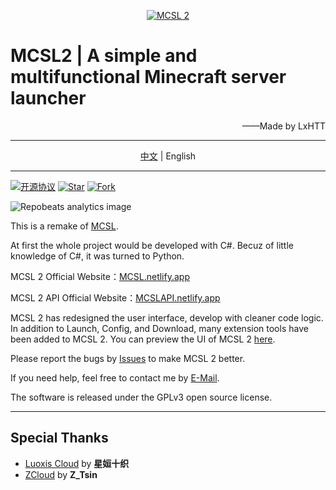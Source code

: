 <p align="center">
<a href="https://mcsl.netlify.app" target="_blank"><img alt="MCSL 2" src="https://www.helloimg.com/images/2023/01/28/oRgCMu.png"/></a>
</p>

# MCSL2 | A simple and multifunctional Minecraft server launcher

<p align="right">
——Made by LxHTT
</p>

___

<p align="center">
<a href="https://github.com/LxHTT/MCSL2/blob/master/README.md">中文</a>  |  English
</p>

___
[![](https://img.shields.io/github/license/LxHTT/MCSL2 "开源协议")](https://github.com/LxHTT/MCSL2/blob/master/LICENSE)
[![](https://img.shields.io/github/stars/LxHTT/MCSL2 "Star")](https://github.com/LxHTT/MCSL2/stargazers)
[![](https://img.shields.io/github/forks/LxHTT/MCSL2 "Fork")](https://github.com/LxHTT/MCSL2/forks)

![](https://repobeats.axiom.co/api/embed/869c25f269efec38ff69088fca0dc7aba2de63bf.svg "Repobeats analytics image")

This is a remake of [MCSL](https://github.com/LxHTT/MCSL).

At first the whole project would be developed with C#.
Becuz of little knowledge of C#, it was turned to Python.

MCSL 2 Official Website：[MCSL.netlify.app](https://mcsl.netlify.app)

MCSL 2 API Official Website：[MCSLAPI.netlify.app](https://mcslapi.netlify.app/)

MCSL 2 has redesigned the user interface, develop with cleaner code logic.
In addition to Launch, Config, and Download, many extension tools have been added to MCSL 2.
You can preview the UI of MCSL 2 [here](https://mcsl.netlify.app/preview).

Please report the bugs by [Issues](https://github.com/LxHTT/MCSL2/issues) to make MCSL 2 better.

If you need help, feel free to contact me by [E-Mail](mailto:lxhtz.dl@qq.com).

The software is released under the GPLv3 open source license.
___
## Special Thanks

- [Luoxis Cloud](https://www.df100.ltd) by **星姮十织**
- [ZCloud](https://ztsin.cn/) by **Z_Tsin**
